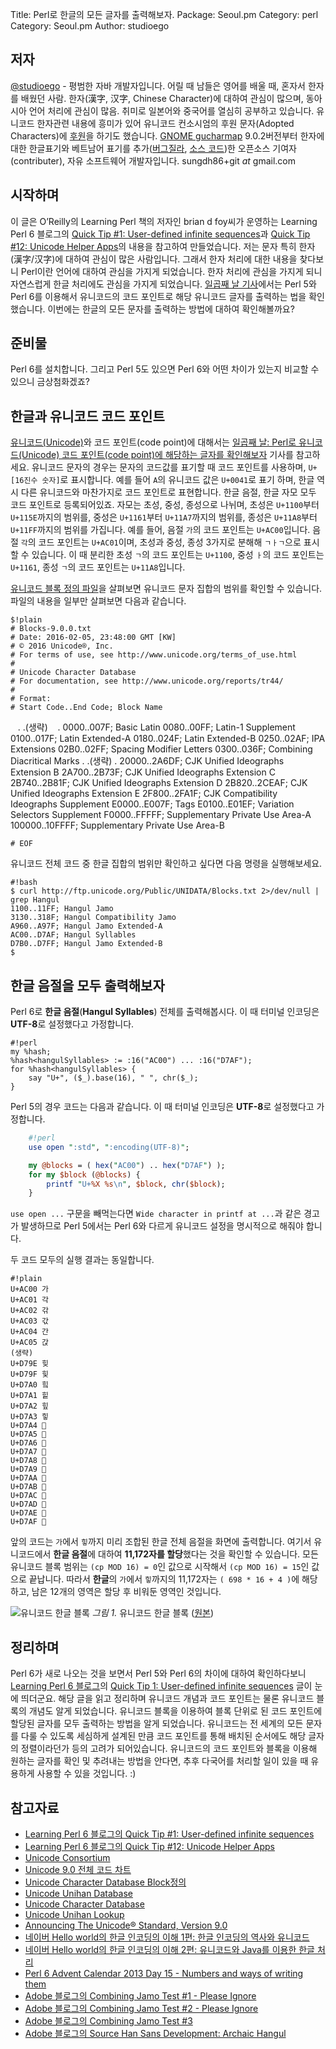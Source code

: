 Title:    Perl로 한글의 모든 글자를 출력해보자.
Package:  Seoul.pm
Category: perl
Category: Seoul.pm
Author:   studioego

저자
-----

[@studioego][twitter-studioego] - 평범한 자바 개발자입니다.
어릴 때 남들은 영어를 배울 때, 혼자서 한자를 배웠던 사람.
한자(漢字, 汉字, Chinese Character)에 대하여 관심이 많으며, 동아시아 언어 처리에 관심이 많음.
취미로 일본어와 중국어를 열심히 공부하고 있습니다.
유니코드 한자관련 내용에 흥미가 있어 유니코드 컨소시엄의 후원 문자(Adopted Characters)에 [후원][unicode-adoption]을 하기도 했습니다.
[GNOME gucharmap][gucharmap] 9.0.2버전부터 한자에 대한 한글표기와 베트남어 표기를
추가([버그질라][gucharmap-patch-bug], [소스 코드][gucharmap-patch-source])한
오픈소스 기여자(contributer), 자유 소프트웨어 개발자입니다.
sungdh86+git _at_ gmail.com


시작하며
---------

이 글은 O’Reilly의 Learning Perl 책의 저자인 brian d foy씨가 운영하는 Learning Perl 6 블로그의
[Quick Tip #1: User-defined infinite sequences][home-lp6-quicktip-1]과
[Quick Tip #12: Unicode Helper Apps][home-lp6-quicktip-12]의 내용을 참고하여 만들었습니다.
저는 문자 특히 한자(漢字/汉字)에 대하여 관심이 많은 사람입니다.
그래서 한자 처리에 대한 내용을 찾다보니 Perl이란 언어에 대하여 관심을 가지게 되었습니다.
한자 처리에 관심을 가지게 되니 자연스럽게 한글 처리에도 관심을 가지게 되었습니다.
[일곱째 날 기사][advent-2016-12-07]에서는 Perl 5와 Perl 6를 이용해서
유니코드의 코드 포인트로 해당 유니코드 글자를 출력하는 법을 확인했습니다.
이번에는 한글의 모든 문자를 출력하는 방법에 대하여 확인해볼까요?


준비물
-------

Perl 6를 설치합니다.
그리고 Perl 5도 있으면 Perl 6와 어떤 차이가 있는지 비교할 수 있으니 금상첨화겠죠?


한글과 유니코드 코드 포인트
----------------------------

[유니코드(Unicode)][wiki-unicode]와 코드 포인트(code point)에 대해서는
[일곱째 날: Perl로 유니코드(Unicode) 코드 포인트(code point)에 해당하는 글자를 확인해보자][advent-2016-12-07] 기사를 참고하세요.
유니코드 문자의 경우는 문자의 코드값를 표기할 때 코드 포인트를 사용하며, `U+[16진수 숫자]`로 표시합니다.
예를 들어 `A`의 유니코드 값은 `U+0041`로 표기 하며,
한글 역시 다른 유니코드와 마찬가지로 코드 포인트로 표현합니다.
한글 음절, 한글 자모 모두 코드 포인트로 등록되어있죠.
자모는 초성, 중성, 종성으로 나뉘며, 초성은 `U+1100`부터 `U+115E`까지의 범위를,
중성은 `U+1161`부터 `U+11A7`까지의 범위를,
종성은 `U+11A8`부터 `U+11FF`까지의 범위를 가집니다.
예를 들어, 음절 `가`의 코드 포인트는 `U+AC00`입니다.
음절 `각`의 코드 포인트는 `U+AC01`이며, 초성과 중성, 종성 3가지로 분해해 `ㄱㅏㄱ`으로 표시할 수 있습니다.
이 때 분리한 초성 `ㄱ`의 코드 포인트는 `U+1100`,
중성 `ㅏ`의 코드 포인트는 `U+1161`, 종성 `ㄱ`의 코드 포인트는 `U+11A8`입니다.

[유니코드 블록 정의 파일][unicode-blocks]을 살펴보면 유니코드 문자 집합의 범위를 확인할 수 있습니다.
파일의 내용을 일부만 살펴보면 다음과 같습니다.

    $!plain
    # Blocks-9.0.0.txt
    # Date: 2016-02-05, 23:48:00 GMT [KW]
    # © 2016 Unicode®, Inc.
    # For terms of use, see http://www.unicode.org/terms_of_use.html
    #
    # Unicode Character Database
    # For documentation, see http://www.unicode.org/reports/tr44/
    #
    # Format:
    # Start Code..End Code; Block Name
    .
    .(생략)
    .
    0000..007F; Basic Latin
    0080..00FF; Latin-1 Supplement
    0100..017F; Latin Extended-A
    0180..024F; Latin Extended-B
    0250..02AF; IPA Extensions
    02B0..02FF; Spacing Modifier Letters
    0300..036F; Combining Diacritical Marks
    .
    .(생략)
    .
    20000..2A6DF; CJK Unified Ideographs Extension B
    2A700..2B73F; CJK Unified Ideographs Extension C
    2B740..2B81F; CJK Unified Ideographs Extension D
    2B820..2CEAF; CJK Unified Ideographs Extension E
    2F800..2FA1F; CJK Compatibility Ideographs Supplement
    E0000..E007F; Tags
    E0100..E01EF; Variation Selectors Supplement
    F0000..FFFFF; Supplementary Private Use Area-A
    100000..10FFFF; Supplementary Private Use Area-B

    # EOF

유니코드 전체 코드 중 한글 집합의 범위만 확인하고 싶다면 다음 명령을 실행해보세요.

    #!bash
    $ curl http://ftp.unicode.org/Public/UNIDATA/Blocks.txt 2>/dev/null | grep Hangul
    1100..11FF; Hangul Jamo
    3130..318F; Hangul Compatibility Jamo
    A960..A97F; Hangul Jamo Extended-A
    AC00..D7AF; Hangul Syllables
    D7B0..D7FF; Hangul Jamo Extended-B
    $


한글 음절을 모두 출력해보자
----------------------------

Perl 6로 **한글 음절**(**Hangul Syllables**) 전체를 출력해봅시다.
이 때 터미널 인코딩은 **UTF-8**로 설정했다고 가정합니다.

    #!perl
    my %hash;
    %hash<hangulSyllables> := :16("AC00") ... :16("D7AF");
    for %hash<hangulSyllables> {
        say "U+", ($_).base(16), " ", chr($_);
    }

Perl 5의 경우 코드는 다음과 같습니다.
이 때 터미널 인코딩은 **UTF-8**로 설정했다고 가정합니다.

```perl
    #!perl
    use open ":std", ":encoding(UTF-8)";

    my @blocks = ( hex("AC00") .. hex("D7AF") );
    for my $block (@blocks) {
        printf "U+%X %s\n", $block, chr($block);
    }
```

`use open ...` 구문을 빼먹는다면 `Wide character in printf at ...`과 같은 경고가 발생하므로
Perl 5에서는 Perl 6와 다르게 유니코드 설정을 명시적으로 해줘야 합니다.

두 코드 모두의 실행 결과는 동일합니다.

    #!plain
    U+AC00 가
    U+AC01 각
    U+AC02 갂
    U+AC03 갃
    U+AC04 간
    U+AC05 갅
    (생략)
    U+D79E 힞
    U+D79F 힟
    U+D7A0 힠
    U+D7A1 힡
    U+D7A2 힢
    U+D7A3 힣
    U+D7A4 힤
    U+D7A5 힥
    U+D7A6 힦
    U+D7A7 힧
    U+D7A8 힨
    U+D7A9 힩
    U+D7AA 힪
    U+D7AB 힫
    U+D7AC 힬
    U+D7AD 힭
    U+D7AE 힮
    U+D7AF 힯

앞의 코드는 `가`에서 `힣`까지 미리 조합된 한글 전체 음절을 화면에 출력합니다.
여기서 유니코드에서 **한글 음절**에 대하여 **11,172자를 할당**했다는 것을 확인할 수 있습니다.
모든 유니코드 블록 범위는 `(cp MOD 16) = 0`인 값으로 시작해서 `(cp MOD 16) = 15`인 값으로 끝납니다. 
따라서 **한글**의 `가`에서 `힣`까지의 11,172자는 `( 698 * 16 + 4 )`에 해당하고,
남은 12개의 영역은 할당 후 비워둔 영역인 것입니다.

![유니코드 한글 블록][img-1-resize]
*그림 1.* 유니코드 한글 블록 ([원본][img-1])


정리하며
---------

Perl 6가 새로 나오는 것을 보면서 Perl 5와 Perl 6의 차이에 대하여 확인하다보니
[Learning Perl 6 블로그][home-lp6]의 [Quick Tip 1: User-defined infinite sequences][home-lp6-quicktip-1] 글이 눈에 띄더군요.
해당 글을 읽고 정리하며 유니코드 개념과 코드 포인트는 물론 유니코드 블록의 개념도 알게 되었습니다.
유니코드 블록을 이용하여 블록 단위로 된 코드 포인트에 할당된 글자를 모두 출력하는 방법을 알게 되었습니다.
유니코드는 전 세계의 모든 문자를 다룰 수 있도록 세심하게 설계된 만큼
코드 포인트를 통해 배치된 순서에도 해당 글자의 정렬이라던가 등의 고려가 되어있습니다.
유니코드의 코드 포인트와 블록을 이용해 원하는 글자를 확인 및 추려내는 방법을 안다면,
추후 다국어를 처리할 일이 있을 때 유용하게 사용할 수 있을 것입니다. :)


참고자료
---------

- [Learning Perl 6 블로그의 Quick Tip #1: User-defined infinite sequences][home-lp6-quicktip-1]
- [Learning Perl 6 블로그의 Quick Tip #12: Unicode Helper Apps][home-lp6-quicktip-12]
- [Unicode Consortium][unicode]
- [Unicode 9.0 전체 코드 차트][unicode-charts]
- [Unicode Character Database Block정의][unicode-blocks]
- [Unicode Unihan Database][unicode-tr38]
- [Unicode Character Database][unicode-tr44]
- [Unicode Unihan Lookup][unicode-charts-unihan]
- [Announcing The Unicode® Standard, Version 9.0][unicode-blog-unicode-90]
- [네이버 Hello world의 한글 인코딩의 이해 1편: 한글 인코딩의 역사와 유니코드][naver-helloworld-unicode1]
- [네이버 Hello world의 한글 인코딩의 이해 2편: 유니코드와 Java를 이용한 한글 처리][naver-helloworld-unicode2]
- [Perl 6 Advent Calendar 2013 Day 15 - Numbers and ways of writing them][perl6-advent-2013-12-15]
- [Adobe 블로그의 Combining Jamo Test #1 - Please Ignore][adobe-blog-combining-jamo-test-1]
- [Adobe 블로그의 Combining Jamo Test #2 - Please Ignore][adobe-blog-combining-jamo-test-2]
- [Adobe 블로그의 Combining Jamo Test #3][adobe-blog-combining-jamo-test-3]
- [Adobe 블로그의 Source Han Sans Development: Archaic Hangul][adobe-blog-archaic-hangul]


[img-1]:                    2016-12-14-1.png

[img-1-resize]:             2016-12-14-1_r.png


[advent-2016-12-07]:            http://advent.perl.kr/2016/2016-12-07.html
[adobe-blog-combining-jamo-test-1]: https://blogs.adobe.com/CCJKType/2016/11/combining-jamo-test-1-please-ignore.html
[adobe-blog-combining-jamo-test-2]: https://blogs.adobe.com/CCJKType/2016/11/combining-jamo-test-2-please-ignore.html
[adobe-blog-combining-jamo-test-3]: https://blogs.adobe.com/CCJKType/2016/12/combining-jamo-test-3.html
[gucharmap-patch-bug]:          https://bugzilla.gnome.org/show_bug.cgi?id=773380
[gucharmap-patch-source]:       https://github.com/GNOME/gucharmap/commit/b3614d114bc2158f8e5c4b98797019f3a71d0ba7
[gucharmap]:                    https://wiki.gnome.org/action/show/Apps/Gucharmap
[home-lp6-quicktip-12]:         https://www.learningperl6.com/2016/11/27/quick-tip-12-unicode-helper-apps/
[home-lp6-quicktip-1]:          https://www.learningperl6.com/2016/11/16/quick-tip-1-user-defined-infinite-sequences/
[home-lp6]:                     https://www.learningperl6.com/
[naver-helloworld-unicode1]:    http://d2.naver.com/helloworld/19187
[naver-helloworld-unicode2]:    http://d2.naver.com/helloworld/76650
[perl6-advent-2013-12-15]:      https://perl6advent.wordpress.com/2013/12/15/day-15-numbers-and-ways-of-writing-them/
[adobe-blog-archaic-hangul]:    https://blogs.adobe.com/CCJKType/2014/12/shs-development-archaic-hangul.html
[twitter-studioego]:            http://twitter.com/#!/studioego
[unicode-adoption]:             http://www.unicode.org/consortium/adopted-characters.html#b5FB7
[unicode-blocks]:               http://ftp.unicode.org/Public/UNIDATA/Blocks.txt
[unicode-blog-unicode-90]:      http://blog.unicode.org/2016/06/announcing-unicode-standard-version-90.html
[unicode-charts-unihan]:        http://www.unicode.org/charts/unihan.html
[unicode-charts]:               http://www.unicode.org/charts/
[unicode-tr38]:                 http://www.unicode.org/reports/tr38/
[unicode-tr44]:                 http://www.unicode.org/reports/tr44/
[unicode]:                      http://www.unicode.org
[wiki-unicode]:                 https://en.wikipedia.org/wiki/Unicode
